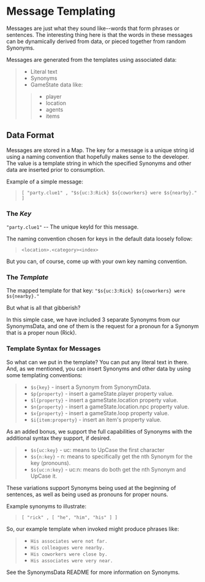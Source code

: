 # Message Templating

Messages are just what they sound like--words that form phrases or sentences.  The interesting thing here is that the words in these messages can be dynamically derived from data, or pieced together from random Synonyms.

Messages are generated from the templates using associated data:

>* Literal text
>* Synonyms
>* GameState data like:
>> - player 
>> - location 
>> - agents
>> - items

## Data Format

Messages are stored in a Map.  The key for a message is a unique string id using a naming convention that hopefully makes sense to the developer.  The value is a template string in which the specified Synonyms and other data are inserted prior to consumption.

Example of a simple message:

> ```[ "party.clue1" , "$s{uc:3:Rick} $s{coworkers} were $s{nearby}." ]```

### The ***Key***

```"party.clue1"``` -- The unique keyId for this message.

The naming convention chosen for keys in the default data loosely follow:

> ```<location>.<category><index>```

But you can, of course, come up with your own key naming convention.

### The ***Template***

The mapped template for that key: ```"$s{uc:3:Rick} $s{coworkers} were $s{nearby}."```

But what is all that gibberish?

In this simple case, we have included 3 separate Synonyms from our SynonymsData, and one of them is the request for a pronoun for a Synonym that is a proper noun (Rick).

### Template Syntax for Messages

So what can we put in the template?  You can put any literal text in there.  And, as we mentioned, you can insert Synonyms and other data by using some templating conventions:

> * ```$s{key}``` - insert a Synonym from SynonymData.
> * ```$p{property}``` - insert a gameState.player property value.
> * ```$l{property}``` - insert a gameState.location property value.
> * ```$n{property}``` - insert a gameState.location.npc property value.
> * ```$x{property}``` - insert a gameState.loop property value.
> * ```$i{item:property}``` - insert an item's property value.

As an added bonus, we support the full capabilities of Synonyms with the additional 
syntax they support, if desired.

> * ```$s{uc:key}``` - uc: means to UpCase the first character
> * ```$s{n:key}``` - n: means to specifically get the nth Synonym for the key (pronouns).
> * ```$s{uc:n:key}``` - uc:n: means do both get the nth Synonym and UpCase it.

These variations support Synonyms being used at the beginning of sentences, as well as being used as pronouns for proper nouns.

Example synonyms to illustrate:

> ```[ "rick" , [ "he", "him", "his" ] ]```

So, our example template when invoked might produce phrases like:

> * ```His associates were not far.```
> * ```His colleagues were nearby.```
> * ```His coworkers were close by.```
> * ```His associates were very near.```

See the SynonymsData README for more information on Synonyms.